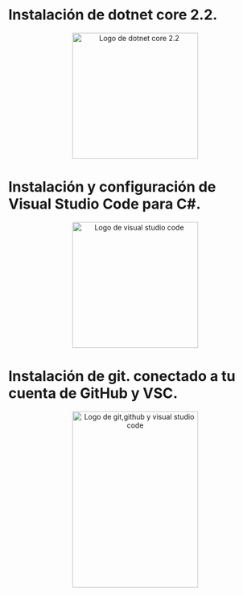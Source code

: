 <h1>Instalación de dotnet core 2.2.</h1>
<div align="center"><img src="https://upload.wikimedia.org/wikipedia/commons/thumb/e/ee/.NET_Core_Logo.svg/1200px-.NET_Core_Logo.svg.png" alt="Logo de dotnet core 2.2" width="250" height="250"></div>
<h1>Instalación y configuración de Visual Studio Code para C#.</h1>
<div align="center"><img src="https://cdn.worldvectorlogo.com/logos/visual-studio-code-1.svg" alt="Logo de visual studio code" width="250" height="250"></div>
<h1>Instalación de git. conectado a tu cuenta de GitHub y VSC.</h1>
<div align="center"><img src="https://www.adictosaltrabajo.com/wp-content/uploads/2020/01/intergracionportada.png" alt="Logo de git,github y visual studio code" width="250" height="350"></div>
